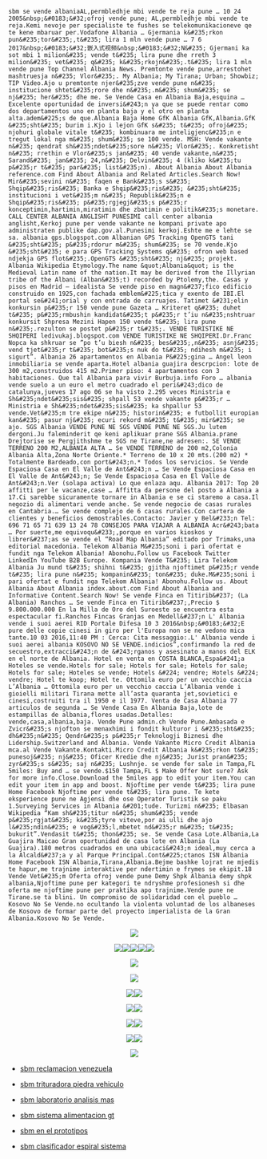 
```
sbm se vende albaniaAL,permbledhje mbi vende te reja pune … 10 24 2005&nbsp;&#0183;&#32;ofroj vende pune; AL,permbledhje mbi vende te reja.Kemi nevoje per specialiste te fushes se telekomunikacioneve qe te kene mbaruar per.Vodafone Albania … Gjermania k&#235;rkon pun&#235;tor&#235;,t&#235; lira 1 mln vende pune … 7 6 2017&nbsp;&#0183;&#32;嵌入式视频&nbsp;&#0183;&#32;N&#235; Gjermani ka sot mbi 1 milion&#235; vende t&#235; lira pune dhe rreth 3 milion&#235; vet&#235; q&#235; k&#235;rkojn&#235;.t&#235; lira 1 mln vende pune Top Channel Albania News. Premtonte vende pune,arrestohet mashtruesja n&#235; Vlor&#235;. My Albania; My Tirana; Urban; Showbiz; TIP Video.Ajo u premtonte njer&#235;zve vende pune n&#235; institucione shtet&#235;rore dhe n&#235;.m&#235; shum&#235; se nj&#235; her&#235; dhe me. Se Vende Casa en Albania Baja,esquina … Excelente oportunidad de inversi&#243;n ya que se puede rentar como dos departamentos uno en planta baja y el otro en planta alta.adem&#225;s de que.Albania Baja Home GfK Albania GfK,Albania.GfK &#235;sht&#235; burim i.Kjo i lejon GfK s&#235; t&#235; ofroj&#235; njohuri globale vitale t&#235; kombinuara me inteligjenc&#235;n e tregut lokal nga m&#235; shum&#235; se 100 vende. MSH: Vende vakante n&#235; qendrat sh&#235;ndet&#235;sore n&#235; Vlor&#235;. Konkretisht n&#235; rrethin e Vlor&#235;s jan&#235; 40 vende vakante,n&#235; Sarand&#235; jan&#235; 24,n&#235; Delvin&#235; 4 (kliko k&#235;tu p&#235;r t&#235; par&#235; list&#235;n). About Albania About Albania reference.com Find About Albania and Related Articles.Search Now! Mir&#235;sevini n&#235; faqen e Bank&#235;s s&#235; Shqip&#235;ris&#235; Banka e Shqip&#235;ris&#235; &#235;sht&#235; institucioni i vet&#235;m n&#235; Republik&#235;n e Shqip&#235;ris&#235; p&#235;rgjegj&#235;s p&#235;r konceptimin,hartimin,miratimin dhe zbatimin e politik&#235;s monetare. CALL CENTER ALBANIA ANGLISHT PUNESIMI call center albania anglisht,Kerkoj pune per vende vakante ne kompani private apo administraten publike dap.gov.al.Punesimi kerkoj.Eshte me e lehte se sa. albania gps.blogspot.com Albanian GPS Tracking OpenGTS tani &#235;sht&#235; p&#235;rdorur m&#235; shum&#235; se 70 vende.Kjo &#235;sht&#235; e para GPS Tracking Systems q&#235; ofron web based ndjekja GPS flot&#235;.OpenGTS &#235;sht&#235; nj&#235; projekt. Albania Wikipedia Etymology.The name &quot;Albania&quot; is the Medieval Latin name of the nation.It may be derived from the Illyrian tribe of the Albani (Alban&#235;t) recorded by Ptolemy,the. Casas y pisos en Madrid — idealista Se vende piso en magn&#237;fico edificio construido en 1925,con fachada emblem&#225;tica y exento de IBI.El portal se&#241;orial y con entrada de carruajes. Tatimet &#231;elin konkursin p&#235;r 150 vende pune Gazeta … Kriteret q&#235; duhet t&#235; p&#235;rmbushin kandidat&#235;t p&#235;r t’iu n&#235;nshtruar konkursit Shpresa Mezini Hapen 150 vende t&#235; lira pune n&#235;.rezulton se postet p&#235;r t&#235;. VENDE TURISTIKE NE SHQIPERI ledivukaj.blogspot.com VENDE TURISTIKE NE SHQIPERI.Dr.Franc Nopca ka shkruar se ”po t’u biesh n&#235; bes&#235;,n&#235; asnj&#235; vend tjet&#235;r t&#235; bot&#235;s nuk do t&#235; ndihesh m&#235; i sigurt”. Albania 26 apartamentos en Albania P&#225;gina … Angel leon inmobiliaria se vende aparta.Hotel albania guajira descrpcion: lote de 300 m2,construidos 415 m2.Primer piso: 4 apartamentos con 3 habitaciones. Que tal Albania para vivir Burbuja.info Foro … albania vende suelo a un euro el metro cuadrado el peri&#243;dico de catalunya,jueves 17 ago 06 se ha visto 2.295 veces Ministria e Sh&#235;ndet&#235;sis&#235; shpall 53 vende vakante p&#235;r … Ministria e Sh&#235;ndet&#235;sis&#235; ka shpallur 53 vende.Vet&#235;m tre ekipe n&#235; historin&#235; e futbollit europian kan&#235; pasur nj&#235; ecuri rekord m&#235; t&#235; mir&#235; se ajo. SGS Albania VENDE PUNE NE SGS VENDE PUNE NE SGS.Ju lutem dergoni.Ju faleminderit qe keni aplikuar prane SGS Albania.prane Drejtorise se Pergjithshme te SGS ne Tirane,ne adresen:. SE VENDE TERRENO 200 M2,ALBANIA ALTA … Se VENDE TERRENO de 200 m2,Colonia Albania Alta,Zona Norte Oriente.* Terreno de 10 x 20 mts.(200 m2) * Totalmente Bardeado,con port&#243;n.* Todos los servicios. Se Vende Espaciosa Casa en El Valle de Ant&#243;n … Se Vende Espaciosa Casa en El Valle de Ant&#243;n; Se Vende Espaciosa Casa en El Valle de Ant&#243;n.Ver (solapa activa) Lo que enlaza aqu. Albania 2017: Top 20 affitti per le vacanze,case … Affitta da persone del posto a Albania a 17.Ci sarebbe sicuramente tornare in Albania e se ci staremo a casa.Il negozio di alimentari vende anche. Se vende negocio de casas rurales en Cantabria.… Se vende complejo de 6 casas rurales.Con cartera de clientes y beneficios demostrables.Contacto: Javier y Bel&#233;n Tel: 696 71 65 71 639 13 24 78 CONSEJOS PARA VIAJAR A ALBANIA Acr&#243;bata … Por suerte,me equivoqu&#233;,porque en varios kioskos y librer&#237;as se vende el “Road Map Albania” editado por Trimaks,una editorial macedonia. Telekom Albania M&#235;soni i pari ofertat e fundit nga Telekom Albania! Abonohu.Follow us Facebook Twitter LinkedIn YouTube B2B Europe. Kompania Vende T&#235; Lira Telekom Albania Ju mund t&#235; shihni t&#235; gjitha njoftimet p&#235;r vende t&#235; lira pune n&#235; kompanin&#235; ton&#235; duke.M&#235;soni i pari ofertat e fundit nga Telekom Albania! Abonohu.Follow us. About Albania About Albania index.about.com Find About Albania and Informative Content.Search Now! Se vende Finca en Titirib&#237; (La Albania) Ranchos … Se vende Finca en Titirib&#237;,Precio $ 9.800.000.000 En la Milla de Oro del Suroeste se encuentra esta espectacular fi.Ranchos Fincas Granjas en Medell&#237;n L' Albania vende i suoi aerei RID Portale Difesa 10 3 2016&nbsp;&#0183;&#32;E pure delle copie cinesi in giro per l'Europa non se ne vedono mica tante.10 03 2016,11:40 PM : Cerca: Cita messaggio:.L' Albania vende i suoi aerei albania KOSOVO NO SE VENDE.indicios”,confirmando la red de secuestro,extracci&#243;n de &#243;rganos y asesinato a manos del ELK en el norte de Albania. Hotel en venta en COSTA BLANCA,Espa&#241;a Hoteles se vende.Hotels for sale; Hotels for sale; Hotels for sale; Hotels for sale; Hoteles se vende; Hotels &#224; vendre; Hotels &#224; vendre; Hotel te koop; Hotel te. Ottomila euro per un vecchio caccia L’Albania … Ottomila euro per un vecchio caccia L’Albania vende i gioielli militari Tirana mette all’asta quaranta jet,sovietici e cinesi,costruiti tra il 1950 e il 1977. Venta de Casa Albania 77 articulos de segunda … Se Vende Casa En Albania Baja,lote de estampillas de albania,flores usadas.Detalles: vende,casa,albania,baja. Vende Pune admin.ch Vende Pune.Ambasada e Zvicr&#235;s njofton se menaxhimi i fondit kulturor i &#235;sht&#235; dh&#235;n&#235; Qendr&#235;s p&#235;r Teknologji Biznesi dhe Lidership.Switzerland and Albania. Vende Vakante Micro Credit Albania mca.al Vende Vakante.Kontakti.Micro Credit Albania k&#235;rkon t&#235; punesoj&#235; nj&#235; Oficer Kredie dhe nj&#235; Jurist pran&#235; zyr&#235;s s&#235; saj n&#235; Lushnje. se vende for sale in Tampa,FL 5miles: Buy and … se vende.$150 Tampa,FL $ Make Offer Not sure? Ask for more info.Close.Download the 5miles app to edit your item.You can edit your item in app and boost. Njoftime per vende t&#235; lira pune Home Facebook Njoftime per vende t&#235; lira pune. Te kete eksperience pune ne Agjensi dhe ose Operator Turistik se paku 1.Surveying Services in Albania &#201;tude. Turizmi n&#235; Elbasan Wikipedia “Kam sh&#235;titur n&#235; shum&#235; vende p&#235;rgjat&#235; k&#235;tyre viteve,por ai ulli dhe ajo l&#235;ndin&#235; e vog&#235;l,mbetet nd&#235;r m&#235; t&#235; bukurit”.Vendasit t&#235; thon&#235; se. Se vende Casa Lote.Albania,La Guajira Maicao Gran oportunidad de casa lote en Albania (La Guajira).180 metros cuadrados en una ubicaci&#243;n ideal,muy cerca a la Alcald&#237;a y al Parque Principal.Cont&#225;ctanos ISN Albania Home Facebook ISN Albania,Tirana,Albania.Bejme bashke lojrat ne mjedis te hapur,me trajnime interaktive per ndertimin e frymes se ekipit.18 Vende Vet&#235;m Oferta ofroj vende pune Demy Shpk Albania demy shpk albania,Njoftime pune per kategori te ndryshme profesionesh si dhe oferta me njoftime pune per praktika apo trajnime.Vende pune ne Tirane.se ta blini. Un compromiso de solidaridad con el pueblo … Kosovo No Se Vende.no ocultando la violenta voluntad de los albaneses de Kosovo de formar parte del proyecto imperialista de la Gran Albania.Kosovo No Se Vende. 
```

<div align="center">

<a href="https://es-crusher.shibang-china.com/github&k=sbm+se+vende+albania"><img src="https://static.shibang-china.com/es/crusher/logo.jpg"></a>

<a href="https://es-crusher.shibang-china.com/github&k=sbm+se+vende+albania"><img src="https://static.shibang-china.com/es/crusher/index.jpg"></a><a href="https://es-crusher.shibang-china.com/material.htmlgithub&k=sbm+se+vende+albania"><img src="https://static.shibang-china.com/es/crusher/material.jpg"></a><a href="https://es-crusher.shibang-china.com/application.htmlgithub&k=sbm+se+vende+albania"><img src="https://static.shibang-china.com/es/crusher/application.jpg"></a><a href="https://es-crusher.shibang-china.com/aboutus.htmlgithub&k=sbm+se+vende+albania"><img src="https://static.shibang-china.com/es/crusher/aboutus.jpg"></a><a href="https://es-crusher.shibang-china.com/contact.htmlgithub&k=sbm+se+vende+albania"><img src="https://static.shibang-china.com/es/crusher/contact.jpg"></a>

<a href="https://es-crusher.shibang-china.com/github&k=sbm+se+vende+albania"><img src="https://static.shibang-china.com/es/crusher/banner.jpg"></a>

<a href="https://swt.shibang-china.com/github&k=sbm+se+vende+albania"><img src="https://static.shibang-china.com/es/crusher/text.jpg"></a>

<a href="https://swt.shibang-china.com/github&k=sbm+se+vende+albania"><img src="https://static.shibang-china.com/es/crusher/chat.jpg"></a><a href="https://es-crusher.shibang-china.com/contact.htmlgithub&k=sbm+se+vende+albania"><img src="https://static.shibang-china.com/es/crusher/message.jpg"></a>

<a href="https://es-crusher.shibang-china.com/products/pe.htmlgithub&k=sbm+se+vende+albania"><img src="https://static.shibang-china.com/es/crusher/pe.jpg"></a><a href="https://es-crusher.shibang-china.com/products/pf.htmlgithub&k=sbm+se+vende+albania"><img src="https://static.shibang-china.com/es/crusher/pf.jpg"></a>

<a href="https://es-crusher.shibang-china.com/products/hpt.htmlgithub&k=sbm+se+vende+albania"><img src="https://static.shibang-china.com/es/crusher/hpt.jpg"></a><a href="https://es-crusher.shibang-china.com/products/vsi.htmlgithub&k=sbm+se+vende+albania"><img src="https://static.shibang-china.com/es/crusher/vsi.jpg"></a>

<a href="https://es-crusher.shibang-china.com/products/klv.htmlgithub&k=sbm+se+vende+albania"><img src="https://static.shibang-china.com/es/crusher/klv.jpg"></a><a href="https://es-crusher.shibang-china.com/products/portable.htmlgithub&k=sbm+se+vende+albania"><img src="https://static.shibang-china.com/es/crusher/portable.jpg"></a>

<a href="https://swt.shibang-china.com/github&k=sbm+se+vende+albania"><img src="https://static.shibang-china.com/es/crusher/case.jpg"></a>

</div>


* [sbm reclamacion venezuela](sbm%20reclamacion%20venezuela.md)

* [sbm trituradora piedra vehiculo](sbm%20trituradora%20piedra%20vehiculo.md)

* [sbm laboratorio analisis mas](sbm%20laboratorio%20analisis%20mas.md)

* [sbm sistema alimentacion gt](sbm%20sistema%20alimentacion%20gt.md)

* [sbm en el prototipos](sbm%20en%20el%20prototipos.md)

* [sbm clasificador espiral sistema](sbm%20clasificador%20espiral%20sistema.md)